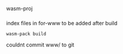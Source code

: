 wasm-proj

#####

index files in for-www to be added after build

````
wasm-pack build

````

couldnt commit www/ to git

 